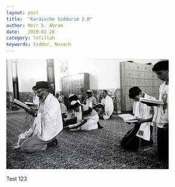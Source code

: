 ```yaml
---
layout: post
title:  "Karäische Siddurim 2.0"
author: Meir b. Abram
date:   2020-02-28
category: Tefillah
keywords: Siddur, Nusach
---
```



![Test](/assets/28EB90A8-DC31-4EAE-926A-7641D9601BFB.jpeg)

Test 123
